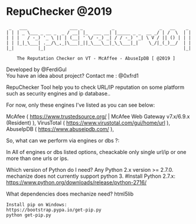 # RepuChecker @2019


	 _   ___                ___ _           _                 _   __    _ 
	| | | _ \___ _ __ _  _ / __| |_  ___ __| |_____ _ _  __ _/ | /  \  | |
	| | |   / -_) '_ \ || | (__| ' \/ -_) _| / / -_) '_| \ V / || () | | |
	| | |_|_\___| .__/\_,_|\___|_||_\___\__|_\_\___|_|    \_/|_(_)__/  | |
	|_|         |_|                                                    |_|
		
		The Reputation Checker on VT - McAffee - AbuseIpDB [ @2019 ]

Developed by @FerdiGul  
You have an idea about project? Contact me : @0xfrd1


RepuChecker Tool help you to check URL/IP reputation on some platform such as security engines and ip database..

For now, only these engines I've listed as you can see below:

McAfee ( https://www.trustedsource.org/ | McAfee Web Gateway v7.x/6.9.x (Resident) ),
VirusTotal ( https://www.virustotal.com/gui/home/url ),
AbuseIpDB ( https://www.abuseipdb.com/ ),

So, what can we perform via engines or dbs ?:

In All of engines or dbs listed options, cheackable only single url/ip or one more than one urls or ips. 


Which version of Python do I need?
Any Python 2.x version >= 2.7.0. mechanize does not currently support python 3.
#Install Python 2.7.x: https://www.python.org/downloads/release/python-2716/

What dependencies does mechanize need?
html5lib

	Install pip on Windows:
	https://bootstrap.pypa.io/get-pip.py
	python get-pip.py
